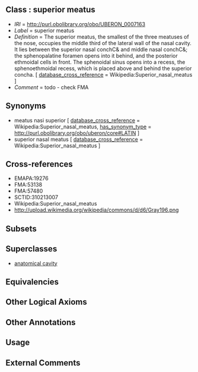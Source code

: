 
## Class : superior meatus

 * *IRI* = http://purl.obolibrary.org/obo/UBERON_0007163
 * *Label* = superior meatus
 * *Definition* = The superior meatus, the smallest of the three meatuses of the nose, occupies the middle third of the lateral wall of the nasal cavity. It lies between the superior nasal conchC& and middle nasal conchC&; the sphenopalatine foramen opens into it behind, and the posterior ethmoidal cells in front. The sphenoidal sinus opens into a recess, the sphenoethmoidal recess, which is placed above and behind the superior concha. [ [database_cross_reference](../../ef/oboInOwl#hasDbXref.md) = Wikipedia:Superior_nasal_meatus ]
 * *Comment* = todo - check FMA

## Synonyms

 * meatus nasi superior [ [database_cross_reference](../../ef/oboInOwl#hasDbXref.md) = Wikipedia:Superior_nasal_meatus, [has_synonym_type](../../pe/oboInOwl#hasSynonymType.md) = http://purl.obolibrary.org/obo/uberon/core#LATIN ]
 * superior nasal meatus [ [database_cross_reference](../../ef/oboInOwl#hasDbXref.md) = Wikipedia:Superior_nasal_meatus ]

## Cross-references

 * EMAPA:19276
 * FMA:53138
 * FMA:57480
 * SCTID:310213007
 * Wikipedia:Superior_nasal_meatus
 * http://upload.wikimedia.org/wikipedia/commons/d/d6/Gray196.png

## Subsets


## Superclasses

 * [anatomical cavity](../../UBERON/53/UBERON_0002553.md)

## Equivalencies


## Other Logical Axioms


## Other Annotations


## Usage


## External Comments

